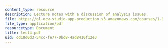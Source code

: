 ```yaml
---
content_type: resource
description: Lecture notes with a discussion of analysis issues.
file: https://ol-ocw-studio-app-production.s3.amazonaws.com/courses/1-963-a-sustainable-transportation-plan-for-mit-spring-2007/cd18d0d354ccfe770bd84ad8410f12e3_lect4.pdf
file_type: application/pdf
resourcetype: Document
title: lect4.pdf
uid: cd18d0d3-54cc-fe77-0bd8-4ad8410f12e3
---
```

